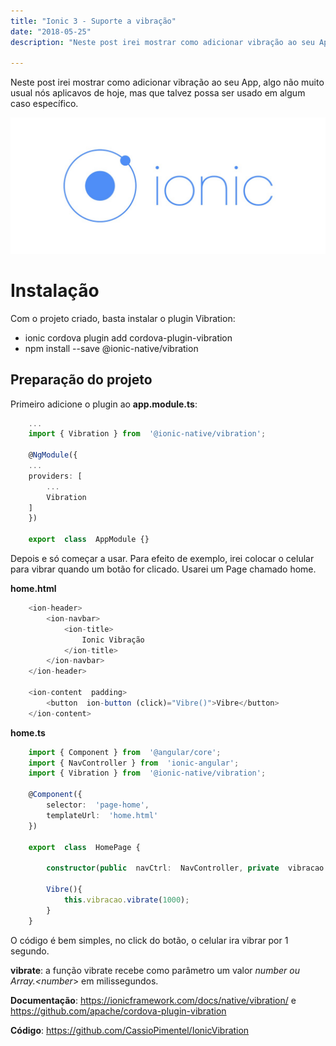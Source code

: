 ```yaml
---
title: "Ionic 3 - Suporte a vibração"
date: "2018-05-25"
description: "Neste post irei mostrar como adicionar vibração ao seu App."

---
```


Neste post irei mostrar como adicionar vibração ao seu App, algo não muito usual nós aplicavos de hoje, mas que talvez possa ser usado
em algum caso específico.

![](https://raw.githubusercontent.com/CassioPimentel/cassiopimentel.github.io/master/images/pluginPreviewVSCodeIonic/ionic.jpeg)

# Instalação

Com o projeto criado, basta instalar o plugin Vibration:

 - ionic cordova plugin add cordova-plugin-vibration
 - npm install --save @ionic-native/vibration


## Preparação do projeto

Primeiro adicione o plugin ao **app.module.ts**:

```ts
    ...
    import { Vibration } from  '@ionic-native/vibration';
    
    @NgModule({
	...
    providers: [
    	...
    	Vibration
    ]
    })
    
    export  class  AppModule {}
```

Depois e só começar a usar. Para efeito de exemplo, irei colocar o celular para vibrar quando um botão for clicado. Usarei um Page chamado home.

**home.html**

```ts
    <ion-header>
    	<ion-navbar>
    		<ion-title>
    			Ionic Vibração
    		</ion-title>
    	</ion-navbar>
    </ion-header>
    
    <ion-content  padding>
    	<button  ion-button (click)="Vibre()">Vibre</button>
    </ion-content>
```

**home.ts**

```ts
    import { Component } from  '@angular/core';
    import { NavController } from  'ionic-angular';
    import { Vibration } from  '@ionic-native/vibration';
    
    @Component({
    	selector:  'page-home',
    	templateUrl:  'home.html'
    })
    
    export  class  HomePage {
    
    	constructor(public  navCtrl:  NavController, private  vibracao:  Vibration) {}
    
    	Vibre(){
    		this.vibracao.vibrate(1000);
    	}
    }
```

O código é bem simples, no click do botão, o celular ira vibrar por 1 segundo.

**vibrate**: a função vibrate recebe como parâmetro um valor *number ou Array.<number*> em milissegundos.

**Documentação**: https://ionicframework.com/docs/native/vibration/ e
https://github.com/apache/cordova-plugin-vibration

**Código**:  https://github.com/CassioPimentel/IonicVibration
